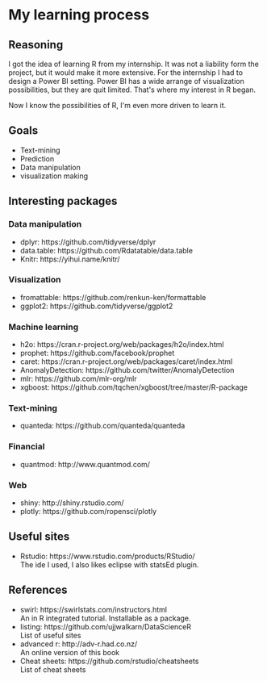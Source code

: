 
<h1>
My learning process
</h1>




<h2>
Reasoning
</h2>
<p>
I got the idea of learning R from my internship.
It was not a liability form the project, but it would make it more extensive.
For the internship I had to design a Power BI setting.
Power BI has a wide arrange of visualization possibilities, but they are quit limited.
That's where my interest in R began.

Now I know the possibilities of R, I'm even more driven to learn it.
</p>




<h2>
Goals
</h2>
<ul>
  <li>Text-mining</li>
  <li>Prediction</li>
  <li>Data manipulation</li>
  <li>visualization making</li>
</ul>




<h2>
Interesting packages
</h2>
<h3>
Data manipulation
</h3>
<ul>
    <li>dplyr: https://github.com/tidyverse/dplyr</li>
    <li>data.table: https://github.com/Rdatatable/data.table</li>
    <li>Knitr: https://yihui.name/knitr/</li>
</ul>




<h3>
Visualization
</h3>
<ul>
<li>fromattable: https://github.com/renkun-ken/formattable</li>
<li>ggplot2: https://github.com/tidyverse/ggplot2</li>
</ul>




<h3>
Machine learning
</h3>
<ul>
<li>h2o: https://cran.r-project.org/web/packages/h2o/index.html</li>
<li>prophet: https://github.com/facebook/prophet</li>
<li>caret: https://cran.r-project.org/web/packages/caret/index.html</li>
<li>AnomalyDetection: https://github.com/twitter/AnomalyDetection</li>
<li>mlr: https://github.com/mlr-org/mlr</li>
<li>xgboost: https://github.com/tqchen/xgboost/tree/master/R-package</li>
</ul>




<h3>
Text-mining
</h3>
<ul>
<li>quanteda: https://github.com/quanteda/quanteda</li>
</ul>




<h3>
Financial
</h3>
<ul>
<li>quantmod: http://www.quantmod.com/</li>
</ul>




<h3>
Web
</h3>
<ul>
<li>shiny: http://shiny.rstudio.com/</li>
<li>plotly: https://github.com/ropensci/plotly</li>
</ul>




<h2>
Useful sites
</h2>
<ul>
<li>Rstudio: https://www.rstudio.com/products/RStudio/ <br>
The ide I used, I also likes eclipse with statsEd plugin.</li>

</ul>




<h2>
References
</h2>
<ul>
<li>swirl: https://swirlstats.com/instructors.html <br>
An in R integrated tutorial. Installable as a package.</li>
<li>listing: https://github.com/ujjwalkarn/DataScienceR <br>
List of useful sites</li>
<li>advanced r: http://adv-r.had.co.nz/ <br>
An online version of this book</li>
    <li>Cheat sheets: https://github.com/rstudio/cheatsheets <br>
List of cheat sheets</li>
</ul>
